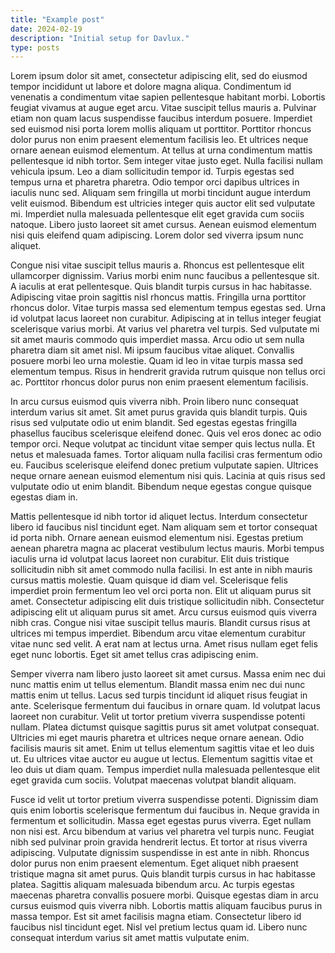 ```yaml
---
title: "Example post"
date: 2024-02-19
description: "Initial setup for Davlux." 
type: posts
---
```


Lorem ipsum dolor sit amet, consectetur adipiscing elit, sed do eiusmod tempor incididunt ut labore et dolore magna aliqua. Condimentum id venenatis a condimentum vitae sapien pellentesque habitant morbi. Lobortis feugiat vivamus at augue eget arcu. Vitae suscipit tellus mauris a. Pulvinar etiam non quam lacus suspendisse faucibus interdum posuere. Imperdiet sed euismod nisi porta lorem mollis aliquam ut porttitor. Porttitor rhoncus dolor purus non enim praesent elementum facilisis leo. Et ultrices neque ornare aenean euismod elementum. At tellus at urna condimentum mattis pellentesque id nibh tortor. Sem integer vitae justo eget. Nulla facilisi nullam vehicula ipsum. Leo a diam sollicitudin tempor id. Turpis egestas sed tempus urna et pharetra pharetra. Odio tempor orci dapibus ultrices in iaculis nunc sed. Aliquam sem fringilla ut morbi tincidunt augue interdum velit euismod. Bibendum est ultricies integer quis auctor elit sed vulputate mi. Imperdiet nulla malesuada pellentesque elit eget gravida cum sociis natoque. Libero justo laoreet sit amet cursus. Aenean euismod elementum nisi quis eleifend quam adipiscing. Lorem dolor sed viverra ipsum nunc aliquet.

Congue nisi vitae suscipit tellus mauris a. Rhoncus est pellentesque elit ullamcorper dignissim. Varius morbi enim nunc faucibus a pellentesque sit. A iaculis at erat pellentesque. Quis blandit turpis cursus in hac habitasse. Adipiscing vitae proin sagittis nisl rhoncus mattis. Fringilla urna porttitor rhoncus dolor. Vitae turpis massa sed elementum tempus egestas sed. Urna id volutpat lacus laoreet non curabitur. Adipiscing at in tellus integer feugiat scelerisque varius morbi. At varius vel pharetra vel turpis. Sed vulputate mi sit amet mauris commodo quis imperdiet massa. Arcu odio ut sem nulla pharetra diam sit amet nisl. Mi ipsum faucibus vitae aliquet. Convallis posuere morbi leo urna molestie. Quam id leo in vitae turpis massa sed elementum tempus. Risus in hendrerit gravida rutrum quisque non tellus orci ac. Porttitor rhoncus dolor purus non enim praesent elementum facilisis.

In arcu cursus euismod quis viverra nibh. Proin libero nunc consequat interdum varius sit amet. Sit amet purus gravida quis blandit turpis. Quis risus sed vulputate odio ut enim blandit. Sed egestas egestas fringilla phasellus faucibus scelerisque eleifend donec. Quis vel eros donec ac odio tempor orci. Neque volutpat ac tincidunt vitae semper quis lectus nulla. Et netus et malesuada fames. Tortor aliquam nulla facilisi cras fermentum odio eu. Faucibus scelerisque eleifend donec pretium vulputate sapien. Ultrices neque ornare aenean euismod elementum nisi quis. Lacinia at quis risus sed vulputate odio ut enim blandit. Bibendum neque egestas congue quisque egestas diam in.

Mattis pellentesque id nibh tortor id aliquet lectus. Interdum consectetur libero id faucibus nisl tincidunt eget. Nam aliquam sem et tortor consequat id porta nibh. Ornare aenean euismod elementum nisi. Egestas pretium aenean pharetra magna ac placerat vestibulum lectus mauris. Morbi tempus iaculis urna id volutpat lacus laoreet non curabitur. Elit duis tristique sollicitudin nibh sit amet commodo nulla facilisi. In est ante in nibh mauris cursus mattis molestie. Quam quisque id diam vel. Scelerisque felis imperdiet proin fermentum leo vel orci porta non. Elit ut aliquam purus sit amet. Consectetur adipiscing elit duis tristique sollicitudin nibh. Consectetur adipiscing elit ut aliquam purus sit amet. Arcu cursus euismod quis viverra nibh cras. Congue nisi vitae suscipit tellus mauris. Blandit cursus risus at ultrices mi tempus imperdiet. Bibendum arcu vitae elementum curabitur vitae nunc sed velit. A erat nam at lectus urna. Amet risus nullam eget felis eget nunc lobortis. Eget sit amet tellus cras adipiscing enim.

Semper viverra nam libero justo laoreet sit amet cursus. Massa enim nec dui nunc mattis enim ut tellus elementum. Blandit massa enim nec dui nunc mattis enim ut tellus. Lacus sed turpis tincidunt id aliquet risus feugiat in ante. Scelerisque fermentum dui faucibus in ornare quam. Id volutpat lacus laoreet non curabitur. Velit ut tortor pretium viverra suspendisse potenti nullam. Platea dictumst quisque sagittis purus sit amet volutpat consequat. Ultricies mi eget mauris pharetra et ultrices neque ornare aenean. Odio facilisis mauris sit amet. Enim ut tellus elementum sagittis vitae et leo duis ut. Eu ultrices vitae auctor eu augue ut lectus. Elementum sagittis vitae et leo duis ut diam quam. Tempus imperdiet nulla malesuada pellentesque elit eget gravida cum sociis. Volutpat maecenas volutpat blandit aliquam.

Fusce id velit ut tortor pretium viverra suspendisse potenti. Dignissim diam quis enim lobortis scelerisque fermentum dui faucibus in. Neque gravida in fermentum et sollicitudin. Massa eget egestas purus viverra. Eget nullam non nisi est. Arcu bibendum at varius vel pharetra vel turpis nunc. Feugiat nibh sed pulvinar proin gravida hendrerit lectus. Et tortor at risus viverra adipiscing. Vulputate dignissim suspendisse in est ante in nibh. Rhoncus dolor purus non enim praesent elementum. Eget aliquet nibh praesent tristique magna sit amet purus. Quis blandit turpis cursus in hac habitasse platea. Sagittis aliquam malesuada bibendum arcu. Ac turpis egestas maecenas pharetra convallis posuere morbi. Quisque egestas diam in arcu cursus euismod quis viverra nibh. Lobortis mattis aliquam faucibus purus in massa tempor. Est sit amet facilisis magna etiam. Consectetur libero id faucibus nisl tincidunt eget. Nisl vel pretium lectus quam id. Libero nunc consequat interdum varius sit amet mattis vulputate enim.
